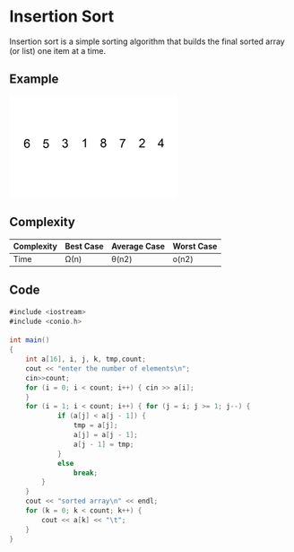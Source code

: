 # Insertion Sort

Insertion sort is a simple sorting algorithm that builds the final sorted array (or list) one item at a time. 

## Example

![Insertio Sort](img/insertion_sort.gif)

## Complexity
| Complexity	|Best Case	|Average Case	|Worst Case|
|--------------|-----------|-------------|-------------|
|Time	|Ω(n)	|θ(n2)	|o(n2)|


## Code

```java
#include <iostream>
#include <conio.h>

int main()
{
    int a[16], i, j, k, tmp,count;
    cout << "enter the number of elements\n";
    cin>>count;
    for (i = 0; i < count; i++) { cin >> a[i];
    }
    for (i = 1; i < count; i++) { for (j = i; j >= 1; j--) {
            if (a[j] < a[j - 1]) {
                tmp = a[j];
                a[j] = a[j - 1];
                a[j - 1] = tmp;
            }
            else
                break;
        }
    }
    cout << "sorted array\n" << endl;
    for (k = 0; k < count; k++) {
        cout << a[k] << "\t";
    }
}
```